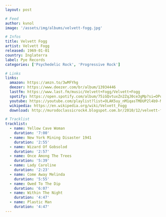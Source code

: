```yaml
---
layout: post

# Feed
author: kvnol
image: '/assets/img/albums/velvett-fogg.jpg'

# Infos
title: Velvett Fogg
artist: Velvett Fogg
released: 1969-01-01
country: Inglaterra
label: Pye Records
categories: ['Psychedelic Rock', 'Progressive Rock']

# Links
links:
  amazon: https://amzn.to/3wMFYhg
  deezer: https://www.deezer.com/br/album/13934446
  lastfm: https://www.last.fm/music/Velvett+Fogg/Velvett+Fogg
  spotify: https://open.spotify.com/album/75iGQvtuxZn2ZqJ0ce3gMp?si=OPob9SRrRnKAv58B--PwKQ
  youtube: https://youtube.com/playlist?list=OLAK5uy_nM1qasTMDUP2l4b9-MHnsJvNu-ipbcSPw
  wikipedia: https://en.wikipedia.org/wiki/Velvett_Fogg
  download: http://murodoclassicrock4.blogspot.com.br/2010/12/velvett-fogg-1969.html

# Tracklist
tracklist:
  - name: Yellow Cave Woman
    duration: '7:00'
  - name: New York Mining Disaster 1941
    duration: '2:55'
  - name: Wizard Of Gobsolod
    duration: '2:57'
  - name: Once Among The Trees
    duration: '5:39'
  - name: Lady Caroline
    duration: '2:23'
  - name: Come Away Melinda
    duration: '5:55'
  - name: Owed To The Dip
    duration: '6:07'
  - name: Within The Night
    duration: '4:47'
  - name: Plastic Man
    duration: '4:47'
---
```

